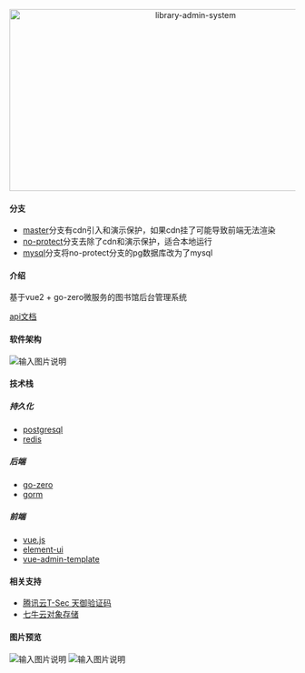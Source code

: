 <p align="center" >
<img src="https://socialify.git.ci/WwwwwyDev/library-admin-system/image?language=1&name=1&owner=1&pattern=Plus&stargazers=1&theme=Light" alt="library-admin-system" width="640" height="320" />
</p>
  
#### 分支

- [master](https://github.com/WwwwwyDev/library-admin-system/tree/master)分支有cdn引入和演示保护，如果cdn挂了可能导致前端无法渲染
- [no-protect](https://github.com/WwwwwyDev/library-admin-system/tree/no-protect)分支去除了cdn和演示保护，适合本地运行
- [mysql](https://github.com/WwwwwyDev/library-admin-system/tree/mysql)分支将no-protect分支的pg数据库改为了mysql

#### 介绍
基于vue2 + go-zero微服务的图书馆后台管理系统

[api文档](https://docs.apipost.cn/preview/0749e966e2c5ae28/cd5fca1fc46f0b9e)

#### 软件架构
![输入图片说明](https://images.gitee.com/uploads/images/2021/1021/122515_bf808a8f_6512114.png "WEB开发技术架构图 (1).png")

#### 技术栈

##### 持久化

- [postgresql](https://www.postgresql.org/)
- [redis](https://redis.io/)

##### 后端

- [go-zero](https://go-zero.dev/cn/)
- [gorm](https://gorm.io/)

##### 前端

- [vue.js](https://cn.vuejs.org/)
- [element-ui](http://element-cn.eleme.io/)
- [vue-admin-template](https://gitee.com/panjiachen/vue-admin-template)

#### 相关支持

- [腾讯云T-Sec 天御验证码](https://cloud.tencent.com/product/captcha)
- [七牛云对象存储](https://www.qiniu.com/)

#### 图片预览

![输入图片说明](https://images.gitee.com/uploads/images/2021/1021/122524_70694044_6512114.png "捕获.PNG")
![输入图片说明](https://images.gitee.com/uploads/images/2021/1021/122532_79d280c5_6512114.png "捕获2.PNG")
